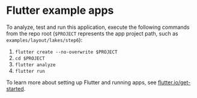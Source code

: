 # Flutter example apps

To analyze, test and run this application, execute the following commands from
the repo root (`$PROJECT` represents the app project path, such as
`examples/layout/lakes/step6`):

1. `flutter create --no-overwrite $PROJECT`
1. `cd $PROJECT`
1. `flutter analyze`
1. `flutter run`

To learn more about setting up Flutter and running apps, see
[flutter.io/get-started][].

[flutter.io/get-started]: https://flutter.io/docs/get-started